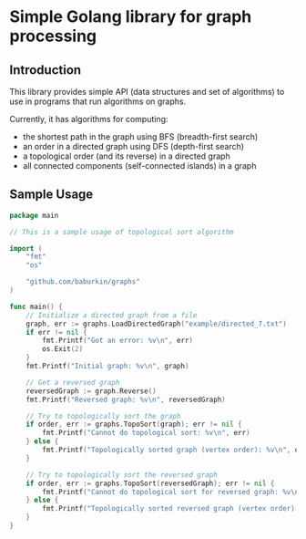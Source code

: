# Simple Golang library for graph processing

## Introduction

This library provides simple API (data structures and set of algorithms) to use in programs
that run algorithms on graphs.

Currently, it has algorithms for computing:

* the shortest path in the graph using BFS (breadth-first search)
* an order in a directed graph using DFS (depth-first search)
* a topological order (and its reverse) in a directed graph
* all connected components (self-connected islands) in a graph

## Sample Usage

```go
package main

// This is a sample usage of topological sort algorithm

import (
	"fmt"
	"os"

	"github.com/baburkin/graphs"
)

func main() {
	// Initialize a directed graph from a file
	graph, err := graphs.LoadDirectedGraph("example/directed_7.txt")
	if err != nil {
		fmt.Printf("Got an error: %v\n", err)
		os.Exit(2)
	}
	fmt.Printf("Initial graph: %v\n", graph)

	// Get a reversed graph
	reversedGraph := graph.Reverse()
	fmt.Printf("Reversed graph: %v\n", reversedGraph)

	// Try to topologically sort the graph
	if order, err := graphs.TopoSort(graph); err != nil {
		fmt.Printf("Cannot do topological sort: %v\n", err)
	} else {
		fmt.Printf("Topologically sorted graph (vertex order): %v\n", order)
	}

	// Try to topologically sort the reversed graph
	if order, err := graphs.TopoSort(reversedGraph); err != nil {
		fmt.Printf("Cannot do topological sort for reversed graph: %v\n", err)
	} else {
		fmt.Printf("Topologically sorted reversed graph (vertex order): %v\n", order)
	}
}
```
